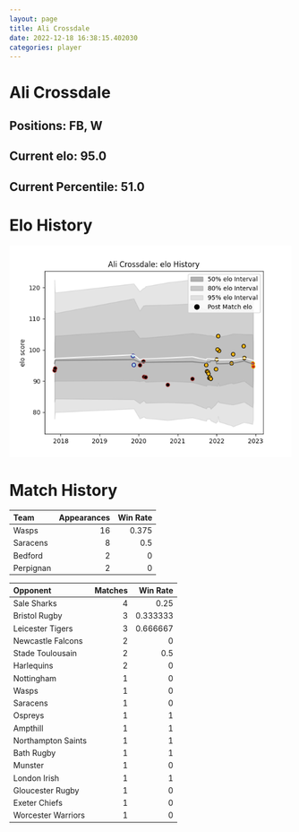 ```yaml
---  
layout: page  
title: Ali Crossdale  
date: 2022-12-18 16:38:15.402030  
categories: player  
---
```

# Ali Crossdale

## Positions: FB, W

## Current elo: 95.0

## Current Percentile: 51.0

# Elo History


![elo history](history_AliCrossdale.png)
# Match History


| Team      |   Appearances |   Win Rate |
|:----------|--------------:|-----------:|
| Wasps     |            16 |      0.375 |
| Saracens  |             8 |      0.5   |
| Bedford   |             2 |      0     |
| Perpignan |             2 |      0     |

| Opponent           |   Matches |   Win Rate |
|:-------------------|----------:|-----------:|
| Sale Sharks        |         4 |   0.25     |
| Bristol Rugby      |         3 |   0.333333 |
| Leicester Tigers   |         3 |   0.666667 |
| Newcastle Falcons  |         2 |   0        |
| Stade Toulousain   |         2 |   0.5      |
| Harlequins         |         2 |   0        |
| Nottingham         |         1 |   0        |
| Wasps              |         1 |   0        |
| Saracens           |         1 |   0        |
| Ospreys            |         1 |   1        |
| Ampthill           |         1 |   1        |
| Northampton Saints |         1 |   1        |
| Bath Rugby         |         1 |   1        |
| Munster            |         1 |   0        |
| London Irish       |         1 |   1        |
| Gloucester Rugby   |         1 |   0        |
| Exeter Chiefs      |         1 |   0        |
| Worcester Warriors |         1 |   0        |